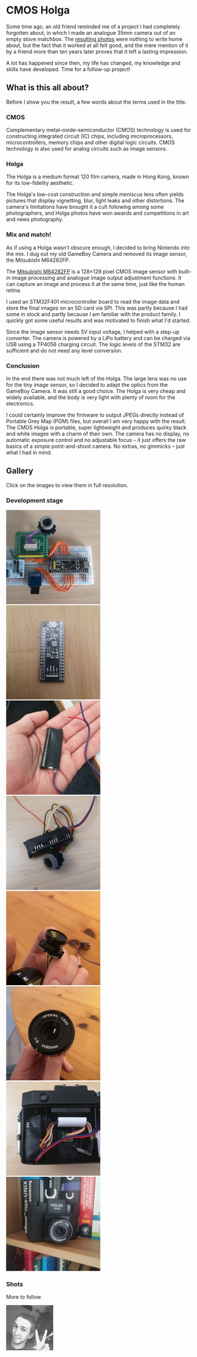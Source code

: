 # CMOS Holga

Some time ago, an old friend reminded me of a project I had completely
forgotten about, in which I made an analogue 35mm camera out of an empty
stove matchbox.  The [resulting photos](media/matchbox-cam-ertesx.jpg)
were nothing to write home about, but the fact that it worked at all
felt good, and the mere mention of it by a friend more than ten years
later proves that it left a lasting impression.

A lot has happened since then, my life has changed, my knowledge and
skills have developed.  Time for a follow-up project!

## What is this all about?

Before I show you the result, a few words about the terms used in the
title.

### CMOS

Complementary metal–oxide–semiconductor (CMOS) technology is used for
constructing integrated circuit (IC) chips, including microprocessors,
microcontrollers, memory chips and other digital logic circuits.  CMOS
technology is also used for analog circuits such as image sensors.

### Holga

The Holga is a medium format 120 film camera, made in Hong Kong, known
for its low-fidelity aesthetic.

The Holga's low-cost construction and simple meniscus lens often yields
pictures that display vignetting, blur, light leaks and other
distortions.  The camera's limitations have brought it a cult following
among some photographers, and Holga photos have won awards and
competitions in art and news photography.

### Mix and match!

As if using a Holga wasn't obscure enough, I decided to bring Nintendo
into the mix.  I dug out my old GameBoy Camera and removed its image
sensor, the Mitsubishi M64282FP.

The [Mitsubishi M64282FP](Mitsubishi_M64282FP.pdf) is a 128×128 pixel
CMOS image sensor with built-in image processing and analogue image
output adjustment functions.  It can capture an image and process it at
the same time, just like the human retina.

I used an STM32F401 microcontroller board to read the image data and
store the final images on an SD card via SPI.  This was partly because I
had some in stock and partly because I am familiar with the product
family.  I quickly got some useful results and was motivated to finish
what I'd started.

Since the image sensor needs 5V input voltage, I helped with a step-up
converter.  The camera is powered by a LiPo battery and can be charged
via USB using a TP4056 charging circuit.  The logic levels of the STM32
are sufficient and do not need any level conversion.

### Conclusion

In the end there was not much left of the Holga. The large lens was no
use for the tiny image sensor, so I decided to adapt the optics from the
GameBoy Camera.  It was still a good choice.  The Holga is very cheap
and widely available, and the body is very light with plenty of room for
the electronics.

I could certainly improve the firmware to output JPEGs directly instead
of Portable Grey Map (PGM) files, but overall I am very happy with the
result.  The CMOS Holga is portable, super lightweight and produces
quirky black and white images with a charm of their own.  The camera has
no display, no automatic exposure control and no adjustable focus – it
just offers the raw basics of a simple point-and-shoot camera.  No
extras, no gimmicks – just what I had in mind.

## Gallery

Click on the images to view them in full resolution.

### Development stage

[![](media/prototype-tn.jpg)](media/prototype.jpg?raw=true "Prototype")
[![](media/stm32f4-step-up-converter-tn.jpg)](media/stm32f4-step-up-converter.jpg?raw=true "STM32F4 with step-up converter")
[![](media/build-1-tn.jpg)](media/build-1.jpg?raw=true "Build process 1")
[![](media/build-2-tn.jpg)](media/build-2.jpg?raw=true "Build process 2")
[![](media/optics-1-tn.jpg)](media/optics-1.jpg?raw=true "Optics adaption 1")
[![](media/optics-2-tn.jpg)](media/optics-2.jpg?raw=true "Optics adaption 2")
[![](media/installation-tn.jpg)](media/installation.jpg?raw=true "Installation process")
[![](media/front-view-tn.jpg)](media/front-view.jpg?raw=true "Front view")

### Shots

More to follow.

[![selfie](media/selfie.jpg)](media/selfie.jpg?raw=true "selfie")
